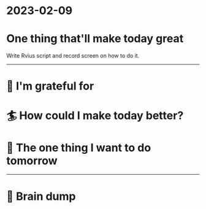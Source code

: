 # 2023-02-09

# One thing that'll make today great

Write Rvius script and record screen on how to do it.

---

# 🤗 I'm grateful for


# 🏄 How could I make today better?


# 🏹 The one thing I want to do tomorrow

---

# 💭 Brain dump




